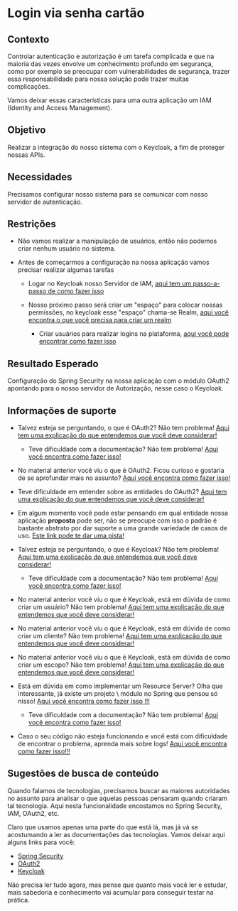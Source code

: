 # Login via senha cartão

## Contexto

Controlar autenticação e autorização é um tarefa complicada e que na maioria das vezes envolve um conhecimento profundo em 
segurança, como por exemplo se preocupar com vulnerabilidades de segurança, trazer essa responsabilidade para nossa solução 
pode trazer muitas complicações.

Vamos deixar essas características para uma outra aplicação um IAM (Identity and Access Management).

## Objetivo

Realizar a integração do nosso sistema com o Keycloak, a fim de proteger nossas APIs.

## Necessidades

Precisamos configurar nosso sistema para se comunicar com nosso servidor de autenticação.

## Restrições

* Não vamos realizar a manipulação de usuários, então não podemos criar nenhum usuário no sistema.

* Antes de começarmos a configuração na nossa aplicação vamos precisar realizar algumas tarefas
  
  * Logar no Keycloak nosso Servidor de IAM, [aqui tem um passo-a-passo de como fazer isso](../informacao_procedural/login-keycloak.md)
  
  * Nosso próximo passo será criar um "espaço" para colocar nossas permissões, no keycloak esse "espaço" chama-se Realm, [aqui você encontra o que você precisa para criar um realm](../informacao_procedural/realm_keycloak.md)
    
    * Criar usuários para realizar logins na plataforma, [aqui você pode encontrar como fazer isso](../informacao_suporte/keycloak-user.md)

## Resultado Esperado

Configuração do Spring Security na nossa aplicação com o módulo OAuth2 apontando para
o nosso servidor de Autorização, nesse caso o Keycloak.

## Informações de suporte

* Talvez esteja se perguntando, o que é OAuth2? Não tem problema! [Aqui tem uma explicação do que entendemos que você deve considerar!](https://medium.com/google-cloud/understanding-oauth2-and-building-a-basic-authorization-server-of-your-own-a-beginners-guide-cf7451a16f66)

    * Teve dificuldade com a documentação? Não tem problema! [Aqui você encontra como fazer isso!](../informacao_suporte/oauth2.md)
    
* No material anterior você viu o que é OAuth2. Ficou curioso e gostaria de se aprofundar mais no assunto? [Aqui você encontra como fazer isso!](https://www.oauth.com/)

* Teve dificuldade em entender sobre as entidades do OAuth2? [Aqui tem uma explicação do que entendemos que você deve considerar!](https://www.digitalocean.com/community/tutorials/uma-introducao-ao-oauth-2-pt)

* Em algum momento você pode estar pensando em qual entidade nossa aplicação **proposta** pode
ser, não se preocupe com isso o padrão é bastante abstrato por dar suporte a uma grande variedade
de casos de uso. [Este link pode te dar uma pista!](https://www.oauth.com/oauth2-servers/the-resource-server/) 

* Talvez esteja se perguntando, o que é Keycloak? Não tem problema! [Aqui tem uma explicação do que entendemos que você deve considerar!](https://www.keycloak.org/)

    * Teve dificuldade com a documentação? Não tem problema! [Aqui você encontra como fazer isso!](../informacao_suporte/keycloak.md)

* No material anterior você viu o que é Keycloak, está em dúvida de como criar um usuário? Não tem problema! [Aqui tem uma explicação do que entendemos que você deve considerar!](../informacao_suporte/keycloak-user.md)

* No material anterior você viu o que é Keycloak, está em dúvida de como criar um cliente? Não tem problema! [Aqui tem uma explicação do que entendemos que você deve considerar!](../informacao_suporte/keycloak-client.md)

* No material anterior você viu o que é Keycloak, está em dúvida de como criar um escopo? Não tem problema! [Aqui tem uma explicação do que entendemos que você deve considerar!](../informacao_suporte/keycloak-scope.md)

* Está em dúvida em como implementar um Resource Server? Olha que interessante, já existe um projeto \ módulo no Spring 
que pensou só nisso! [Aqui você encontra como fazer isso !!!](https://docs.spring.io/spring-security/site/docs/current/reference/html5/#oauth2resourceserver)

    * Teve dificuldade com a documentação? Não tem problema! [Aqui você encontra como fazer isso!](../informacao_suporte/oauth-spring-security.md)
    
* Caso o seu código não esteja funcionando e você está com dificuldade de encontrar o problema, aprenda mais sobre logs! [Aqui você encontra como fazer isso!!!](../informacao_suporte/spring-logging.md)

## Sugestões de busca de conteúdo

Quando falamos de tecnologias, precisamos buscar as maiores autoridades no assunto para analisar o que aquelas pessoas 
pensaram quando criaram tal tecnologia. Aqui nesta funcionalidade encostamos no Spring Security, IAM, OAuth2, etc. 

Claro que usamos apenas uma parte do que está lá, mas já vá se acostumando a ler as documentações das tecnologias. 
Vamos deixar aqui alguns links para você:

* [Spring Security](https://docs.spring.io/spring/docs/current/spring-framework-reference/web.html)
* [OAuth2](https://oauth.net/2/)
* [Keycloak](https://www.keycloak.org/)

Não precisa ler tudo agora, mas pense que quanto mais você ler e estudar, mais sabedoria e conhecimento vai acumular para conseguir testar na prática.